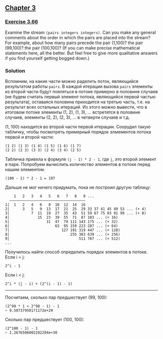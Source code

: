 ## [Chapter 3](../index.md#3-Modularity-Objects-and-State)

### [Exercise 3.66](https://mitpress.mit.edu/sites/default/files/sicp/full-text/book/book-Z-H-24.html#%_thm_3.66)

Examine the stream `(pairs integers integers)`. Can you make any general comments about the order in which the pairs are placed into the stream? For example, about how many pairs precede the pair (1,100)? the pair (99,100)? the pair (100,100)? (If you can make precise mathematical statements here, all the better. But feel free to give more qualitative answers if you find yourself getting bogged down.)

### Solution

Вспомним, на какие части можно раделить поток, являющийся результатом работы `pairs`. В каждой итерации вызова `pairs` элементы из второй части будут пояляться в потоке примерно в половине случаев (не будем считать первый элемент потока, являющийся первой частью результата), оставаяся половина приходится на третью часть, т.е. на результат всех остальных итераций. Из этого можно вывести, что в итоговом потоке элементы (1, 2), (1, 3), ... встретятся в половине случаев, элементы (2, 2), (2, 3), ... в четверти случаев и т.д.

(1, 100) находится во второй части первой итерации. Соорудил такую табличку, чтобы посмотреть примерный порядок элмементов потока первой и второй части:

```
(1 2) (1 3) (1 4) (1 5) (1 6) (1 7)
(2 2) (2 3) (3 3) (2 4) (3 4) (2 5)
```

Табличка привела к формуле `(j - 1) * 2 - 1`, где `j`, это второй элемент в паре. Попробуем вычислить количество элементов в потоке перед нашим элементом.

```
(100 - 1) * 2 - 1 = 197
```

Дальше не мог ничего придумать, пока не построил другую таблицу:

```
    1   2   3   4   5   6   7   8   9 ...
  ———————————————————————————————————
1|  1   2   4   6   8  10  12  14  16
2|      3   5   9  13  17  21  25  29 33 37 41 45 49 53 ... (+ 4)
3|          7  11  19  27  35  43  51 59 67 75 83 91 99 ... (+ 8)
4|             15  23  39  55  71  87 103 ... (+ 16)
5|                 31  47  79 111 143 175 ... (+ 32)
6|                     63  95 159 223 287 ... (+ 64)
7|                        127 191 319 447 ... (+ 128)
8|                            255 383 639 ... (+ 256)
9|                                511 767 ... (+ 512)
...
```

Получилось найти способ определить порядок элементов в потоке. Если i = j:

```
2^i - 1
```

Если i < j:

```
2^i * (j - i) + (2^(i - 1) - 1)
```

---

Посчитаем, сколько пар предшествует (99, 100):

```
(2^99 * 1 + 2^98 - 1) - 1
~ 9.50737950171172e+29
```

Сколько пар предшествует (100, 100):

```
(2^100 - 1) - 1
~ 1.2676506002282294e+30
```

